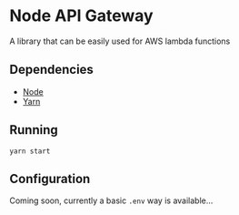 # Node API Gateway

A library that can be easily used for AWS lambda functions

## Dependencies

* [Node](https://nodejs.org/en/)
* [Yarn](https://yarnpkg.com/lang/en/)

## Running

    yarn start

## Configuration

Coming soon, currently a basic `.env` way is available...
